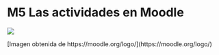 
# M5 Las actividades en Moodle

![](logo-1024x254.jpg)
<td align="right">[Imagen obtenida de https://moodle.org/logo/](https://moodle.org/logo/)</td>
